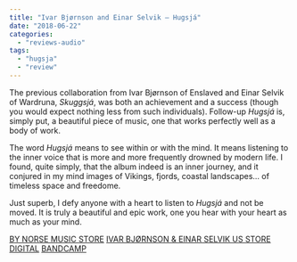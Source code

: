 ```yaml
---
title: "Ivar Bjørnson and Einar Selvik – Hugsjá"
date: "2018-06-22"
categories: 
  - "reviews-audio"
tags: 
  - "hugsja"
  - "review"
---
```


The previous collaboration from Ivar Bjørnson of Enslaved and Einar Selvik of Wardruna, _Skuggsjá_, was both an achievement and a success (though you would expect nothing less from such individuals). Follow-up _Hugsjá_ is, simply put, a beautiful piece of music, one that works perfectly well as a body of work.

The word _Hugsjá_ means to see within or with the mind. It means listening to the inner voice that is more and more frequently drowned by modern life. I found, quite simply, that the album indeed is an inner journey, and it conjured in my mind images of Vikings, fjords, coastal landscapes… of timeless space and freedome.

Just superb, I defy anyone with a heart to listen to _Hugsjá_ and not be moved. It is truly a beautiful and epic work, one you hear with your heart as much as your mind.

[BY NORSE MUSIC STORE](https://bynorse.us13.list-manage.com/track/click?u=d3102a56e2443f9fadae6e169&id=e7b9cf043e&e=cb7f2e57cd) [IVAR BJØRNSON & EINAR SELVIK US STORE](https://bynorse.us13.list-manage.com/track/click?u=d3102a56e2443f9fadae6e169&id=8f530346f1&e=cb7f2e57cd) [DIGITAL](https://bynorse.us13.list-manage.com/track/click?u=d3102a56e2443f9fadae6e169&id=fa6ad8cb4a&e=cb7f2e57cd) [BANDCAMP](https://bynorse.us13.list-manage.com/track/click?u=d3102a56e2443f9fadae6e169&id=c2012829ff&e=cb7f2e57cd)
